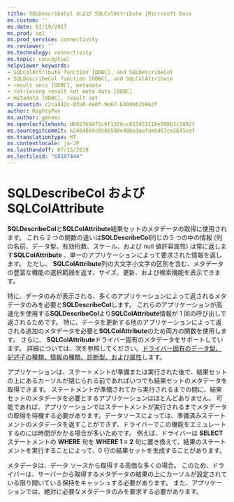 ```yaml
---
title: SQLDescribeCol および SQLColAttribute |Microsoft Docs
ms.custom: ''
ms.date: 01/19/2017
ms.prod: sql
ms.prod_service: connectivity
ms.reviewer: ''
ms.technology: connectivity
ms.topic: conceptual
helpviewer_keywords:
- SQLColAttribute function [ODBC], and SQLDescribeCol
- SQLDescribeCol function [ODBC], and SQLColAttribute
- result sets [ODBC], metadata
- retrieving result set meta data [ODBC]
- metadata [ODBC], result set
ms.assetid: c2ca442c-03a8-4e0f-9e67-b300bb15962f
author: MightyPen
ms.author: genemi
ms.openlocfilehash: d602368475c6f1326cc615453116e898b1c1892f
ms.sourcegitcommit: b2464064c0566590e486a3aafae6d67ce2645cef
ms.translationtype: MT
ms.contentlocale: ja-JP
ms.lasthandoff: 07/15/2019
ms.locfileid: "68107444"
---
```

# <a name="sqldescribecol-and-sqlcolattribute"></a>SQLDescribeCol および SQLColAttribute
**SQLDescribeCol**と**SQLColAttribute**結果セットのメタデータの取得に使用されます。 これら 2 つの関数の違いは**SQLDescribeCol**同じの 5 つの中の情報 (列の名前、データ型、有効桁数、スケール、および null 値許容属性) は常に返します**SQLColAttribute** 、単一のアプリケーションによって要求された情報を返します。 ただし、 **SQLColAttribute**列の大文字小文字の区別を含む、メタデータの豊富な機能の選択範囲を返す、サイズ、更新、および検索機能を表示できます。  
  
 特に、データのみが表示される、多くのアプリケーションによって返されるメタデータのみを必要と**SQLDescribeCol**します。 これらのアプリケーションが高速化を使用する**SQLDescribeCol**より**SQLColAttribute**情報が 1 回の呼び出しで返されるためです。 特に、データを更新する他のアプリケーションによって返される追加のメタデータを必要と**SQLColAttribute**のため両方の関数を使用します。 さらに、 **SQLColAttribute**ドライバー固有のメタデータをサポートしています。 詳細については、次を参照してください。[ドライバー固有のデータ型、記述子の種類、情報の種類、診断型、および属性](../../../odbc/reference/develop-app/driver-specific-data-types-descriptor-information-diagnostic.md)します。  
  
 アプリケーションは、ステートメントが準備または実行された後で、結果セットの上にあるカーソルが閉じられる前であればいつでも結果セットのメタデータを取得できます。 ステートメントが準備されてから実行されるまでの間に、結果セットのメタデータを必要とするアプリケーションはほとんどありません。 可能であれば、アプリケーションではステートメントが実行されるまでメタデータの取得を待機する必要があります。データソースによっては、準備済みステートメントのメタデータを返すことができず、ドライバーでこの機能をエミュレートするのには時間がかかる場合が多いためです。 例えば、ドライバーは **SELECT** ステートメントの **WHERE** 句を **WHERE 1 = 2** 句に置き換えて、結果のステートメントを実行することによって、0 行の結果セットを生成することがあります。  
  
 メタデータは、データ ソースから取得する高価な多くの場合。 このため、ドライバーは、サーバーから取得するメタデータの結果の上にカーソルが設定されている限り開いている保持をキャッシュする必要があります。 また、アプリケーションでは、絶対に必要なメタデータのみを要求する必要があります。
